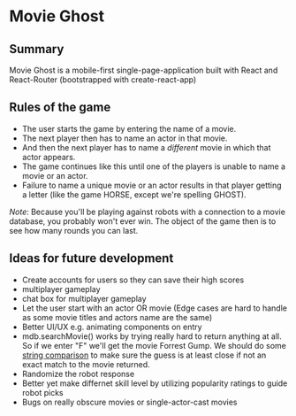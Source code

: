 # Movie Ghost
## Summary
Movie Ghost is a mobile-first single-page-application built with
React and React-Router (bootstrapped with create-react-app)

## Rules of the game
* The user starts the game by entering the name of a movie.
* The next player then has to name an actor in that movie.
* And then the next player has to name a _different_ movie in which that actor appears.
* The game continues like this until one of the players is unable to name a movie or an actor.
* Failure to name a unique movie or an actor results in that player getting a letter (like the game HORSE, except we're spelling GHOST).

_Note_: Because you'll be playing against robots with a connection to a movie database,
you probably won't ever win. The object of the game then is to see how many rounds you can last.

## Ideas for future development
* Create accounts for users so they can save their high scores
* multiplayer gameplay
* chat box for multiplayer gameplay
* Let the user start with an actor OR movie (Edge cases are hard to handle as some movie titles and actors name are the same)
* Better UI/UX e.g. animating components on entry
* mdb.searchMovie() works by trying really hard to return anything at all. So if we enter "F" we'll get the movie Forrest Gump. We should do some [string comparison](https://www.npmjs.com/package/string-similarity) to make sure the guess is at least close if not an exact match to the movie returned.
* Randomize the robot response
* Better yet make differnet skill level by utilizing popularity ratings to guide robot picks
* Bugs on really obscure movies or single-actor-cast movies
